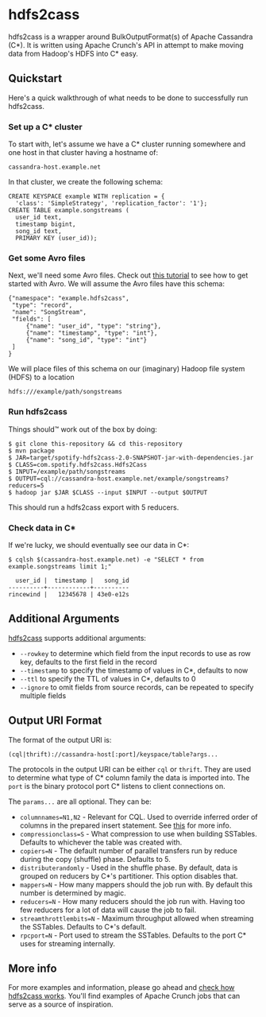 # hdfs2cass

hdfs2cass is a wrapper around BulkOutputFormat(s) of Apache Cassandra (C\*). It is written using Apache Crunch's API in attempt to make moving data from Hadoop's HDFS into C\* easy.

## Quickstart

Here's a quick walkthrough of what needs to be done to successfully run hdfs2cass.

### Set up a C\* cluster

To start with, let's assume we have a C\* cluster running somewhere and one host in that cluster having a hostname of:

    cassandra-host.example.net

In that cluster, we create the following schema:

    CREATE KEYSPACE example WITH replication = {
      'class': 'SimpleStrategy', 'replication_factor': '1'};
    CREATE TABLE example.songstreams (
      user_id text,
      timestamp bigint,
      song_id text,
      PRIMARY KEY (user_id));

### Get some Avro files

Next, we'll need some Avro files. Check out [this tutorial](http://avro.apache.org/docs/1.7.7/gettingstartedjava.html) to see how to get started with Avro. We will assume the Avro files have this schema:

    {"namespace": "example.hdfs2cass",
     "type": "record",
     "name": "SongStream",
     "fields": [
         {"name": "user_id", "type": "string"},
         {"name": "timestamp", "type": "int"},
         {"name": "song_id", "type": "int"}
     ]
    }

We will place files of this schema on our (imaginary) Hadoop file system (HDFS) to a location

    hdfs:///example/path/songstreams

### Run hdfs2cass

Things should™ work out of the box by doing:

    $ git clone this-repository && cd this-repository
    $ mvn package
    $ JAR=target/spotify-hdfs2cass-2.0-SNAPSHOT-jar-with-dependencies.jar
    $ CLASS=com.spotify.hdfs2cass.Hdfs2Cass
    $ INPUT=/example/path/songstreams
    $ OUTPUT=cql://cassandra-host.example.net/example/songstreams?reducers=5
    $ hadoop jar $JAR $CLASS --input $INPUT --output $OUTPUT

This should run a hdfs2cass export with 5 reducers.

### Check data in C\*

If we're lucky, we should eventually see our data in C\*:

    $ cqlsh $(cassandra-host.example.net) -e "SELECT * from example.songstreams limit 1;"

      user_id |  timestamp |   song_id
    ----------+------------+----------
    rincewind |   12345678 | 43e0-e12s

## Additional Arguments

[hdfs2cass](src/main/java/com/spotify/hdfs2cass/Hdfs2Cass.java) supports additional arguments:

- `--rowkey` to determine which field from the input records to use as row key, defaults to the first field in the record
- `--timestamp` to specify the timestamp of values in C\*, defaults to now
- `--ttl` to specify the TTL of values in C\*, defaults to 0
- `--ignore` to omit fields from source records, can be repeated to specify multiple fields

## Output URI Format

The format of the output URI is:

    (cql|thrift)://cassandra-host[:port]/keyspace/table?args...

The protocols in the output URI can be either `cql` or `thrift`. They are used to determine what type of C\* column family the data is imported into. The `port` is the binary protocol port C\* listens to client connections on.

The `params...` are all optional. They can be:

- `columnnames=N1,N2` - Relevant for CQL. Used to override inferred order of columns in the prepared insert statement. See [this](src/main/java/com/spotify/hdfs2cass/crunch/cql/CQLRecord.java) for more info.
- `compressionclass=S` - What compression to use when building SSTables. Defaults to whichever the table was created with.
- `copiers=N` - The default number of parallel transfers run by reduce during the copy (shuffle) phase. Defaults to 5.
- `distributerandomly` - Used in the shuffle phase. By default, data is grouped on reducers by C\*'s partitioner. This option disables that.
- `mappers=N` - How many mappers should the job run with. By default this number is determined by magic.
- `reducers=N` - How many reducers should the job run with. Having too few reducers for a lot of data will cause the job to fail.
- `streamthrottlembits=N` - Maximum throughput allowed when streaming the SSTables. Defaults to C\*'s default.
- `rpcport=N` - Port used to stream the SSTables. Defaults to the port C\* uses for streaming internally.

## More info

For more examples and information, please go ahead and [check how hdfs2cass works](src/main/java/com/spotify/hdfs2cass). You'll find examples of Apache Crunch jobs that can
serve as a source of inspiration.
